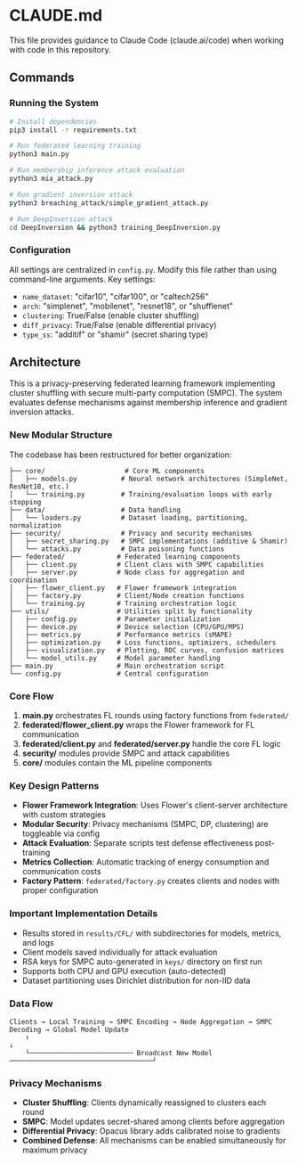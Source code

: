 # CLAUDE.md

This file provides guidance to Claude Code (claude.ai/code) when working with code in this repository.

## Commands

### Running the System
```bash
# Install dependencies
pip3 install -r requirements.txt

# Run federated learning training
python3 main.py

# Run membership inference attack evaluation
python3 mia_attack.py

# Run gradient inversion attack
python3 breaching_attack/simple_gradient_attack.py

# Run DeepInversion attack
cd DeepInversion && python3 training_DeepInversion.py
```

### Configuration
All settings are centralized in `config.py`. Modify this file rather than using command-line arguments. Key settings:
- `name_dataset`: "cifar10", "cifar100", or "caltech256"
- `arch`: "simplenet", "mobilenet", "resnet18", or "shufflenet"
- `clustering`: True/False (enable cluster shuffling)
- `diff_privacy`: True/False (enable differential privacy)
- `type_ss`: "additif" or "shamir" (secret sharing type)

## Architecture

This is a privacy-preserving federated learning framework implementing cluster shuffling with secure multi-party computation (SMPC). The system evaluates defense mechanisms against membership inference and gradient inversion attacks.

### New Modular Structure
The codebase has been restructured for better organization:

```
├── core/                    # Core ML components
│   ├── models.py           # Neural network architectures (SimpleNet, ResNet18, etc.)
│   └── training.py         # Training/evaluation loops with early stopping
├── data/                   # Data handling
│   └── loaders.py          # Dataset loading, partitioning, normalization
├── security/               # Privacy and security mechanisms  
│   ├── secret_sharing.py   # SMPC implementations (additive & Shamir)
│   └── attacks.py          # Data poisoning functions
├── federated/             # Federated learning components
│   ├── client.py          # Client class with SMPC capabilities
│   ├── server.py          # Node class for aggregation and coordination
│   ├── flower_client.py   # Flower framework integration
│   ├── factory.py         # Client/Node creation functions
│   └── training.py        # Training orchestration logic
├── utils/                 # Utilities split by functionality
│   ├── config.py          # Parameter initialization 
│   ├── device.py          # Device selection (CPU/GPU/MPS)
│   ├── metrics.py         # Performance metrics (sMAPE)
│   ├── optimization.py    # Loss functions, optimizers, schedulers
│   ├── visualization.py   # Plotting, ROC curves, confusion matrices
│   └── model_utils.py     # Model parameter handling
├── main.py                # Main orchestration script
└── config.py              # Central configuration
```

### Core Flow
1. **main.py** orchestrates FL rounds using factory functions from `federated/`
2. **federated/flower_client.py** wraps the Flower framework for FL communication
3. **federated/client.py** and **federated/server.py** handle the core FL logic
4. **security/** modules provide SMPC and attack capabilities
5. **core/** modules contain the ML pipeline components

### Key Design Patterns
- **Flower Framework Integration**: Uses Flower's client-server architecture with custom strategies
- **Modular Security**: Privacy mechanisms (SMPC, DP, clustering) are toggleable via config
- **Attack Evaluation**: Separate scripts test defense effectiveness post-training
- **Metrics Collection**: Automatic tracking of energy consumption and communication costs
- **Factory Pattern**: `federated/factory.py` creates clients and nodes with proper configuration

### Important Implementation Details
- Results stored in `results/CFL/` with subdirectories for models, metrics, and logs
- Client models saved individually for attack evaluation
- RSA keys for SMPC auto-generated in `keys/` directory on first run
- Supports both CPU and GPU execution (auto-detected)
- Dataset partitioning uses Dirichlet distribution for non-IID data

### Data Flow
```
Clients → Local Training → SMPC Encoding → Node Aggregation → SMPC Decoding → Global Model Update
    ↑                                                                                    ↓
    └────────────────────────── Broadcast New Model ────────────────────────────────────┘
```

### Privacy Mechanisms
- **Cluster Shuffling**: Clients dynamically reassigned to clusters each round
- **SMPC**: Model updates secret-shared among clients before aggregation  
- **Differential Privacy**: Opacus library adds calibrated noise to gradients
- **Combined Defense**: All mechanisms can be enabled simultaneously for maximum privacy